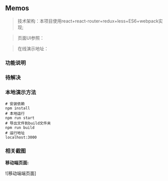 ## Memos

> 技术架构：本项目使用react+react-router+redux+less+ES6+webpack实现;

>页面UI参照：

> 在线演示地址：

### 功能说明



### 待解决


### 本地演示方法

```text
# 安装依赖
npm install
# 本地运行
npm run start
# 导出文件到build文件夹
npm run build
# 运行地址
localhost:3000
```

### 相关截图



**移动端页面:**

![移动端端页面]
